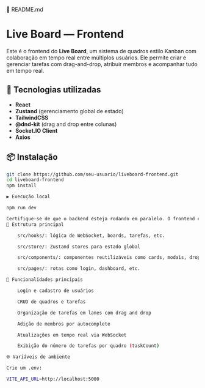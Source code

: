 🧾 README.md

# Live Board — Frontend

Este é o frontend do **Live Board**, um sistema de quadros estilo Kanban com colaboração em tempo real entre múltiplos usuários. Ele permite criar e gerenciar tarefas com drag-and-drop, atribuir membros e acompanhar tudo em tempo real.

## 🚀 Tecnologias utilizadas

- **React**
- **Zustand** (gerenciamento global de estado)
- **TailwindCSS**
- **@dnd-kit** (drag and drop entre colunas)
- **Socket.IO Client**
- **Axios**

## 📦 Instalação

```bash
git clone https://github.com/seu-usuario/liveboard-frontend.git
cd liveboard-frontend
npm install

▶️ Execução local

npm run dev

Certifique-se de que o backend esteja rodando em paralelo. O frontend está configurado para consumir a API via variável de ambiente (VITE_API_URL).
📁 Estrutura principal

    src/hooks/: lógica de WebSocket, boards, tarefas, etc.

    src/store/: Zustand stores para estado global

    src/components/: componentes reutilizáveis como cards, modais, dropdowns

    src/pages/: rotas como login, dashboard, etc.

🔐 Funcionalidades principais

    Login e cadastro de usuários

    CRUD de quadros e tarefas

    Organização de tarefas em lanes com drag and drop

    Adição de membros por autocomplete

    Atualizações em tempo real via WebSocket

    Exibição do número de tarefas por quadro (taskCount)

🌐 Variáveis de ambiente

Crie um .env:

VITE_API_URL=http://localhost:5000